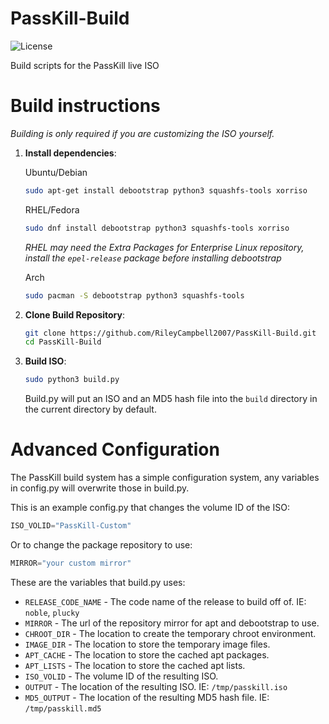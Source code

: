 # PassKill-Build
![License](https://img.shields.io/badge/License-BSD%203--Clause-blue.svg)

Build scripts for the PassKill live ISO

# Build instructions
_Building is only required if you are customizing the ISO yourself._

1. **Install dependencies**:
    
    Ubuntu/Debian

    ```bash
    sudo apt-get install debootstrap python3 squashfs-tools xorriso
    ```

    RHEL/Fedora

    ```bash
    sudo dnf install debootstrap python3 squashfs-tools xorriso
    ```
    *RHEL may need the Extra Packages for Enterprise Linux repository, install the `epel-release` package before installing debootstrap*

    Arch

    ```bash
    sudo pacman -S debootstrap python3 squashfs-tools
    ```

2. **Clone Build Repository**:

    ```bash
    git clone https://github.com/RileyCampbell2007/PassKill-Build.git
    cd PassKill-Build
    ```

3. **Build ISO**:

    ```bash
    sudo python3 build.py
    ```

    Build.py will put an ISO and an MD5 hash file into the `build` directory in the current directory by default.

# Advanced Configuration
The PassKill build system has a simple configuration system, any variables in config.py will overwrite those in build.py.

This is an example config.py that changes the volume ID of the ISO:
```python
ISO_VOLID="PassKill-Custom"
```

Or to change the package repository to use:
```python
MIRROR="your custom mirror"
```

These are the variables that build.py uses:

* `RELEASE_CODE_NAME` - The code name of the release to build off of. IE: `noble`, `plucky`
* `MIRROR` - The url of the repository mirror for apt and debootstrap to use.
* `CHROOT_DIR` - The location to create the temporary chroot environment.
* `IMAGE_DIR` - The location to store the temporary image files.
* `APT_CACHE` - The location to store the cached apt packages.
* `APT_LISTS` - The location to store the cached apt lists.
* `ISO_VOLID` - The volume ID of the resulting ISO.
* `OUTPUT` - The location of the resulting ISO. IE: `/tmp/passkill.iso`
* `MD5_OUTPUT` - The location of the resulting MD5 hash file. IE: `/tmp/passkill.md5`

